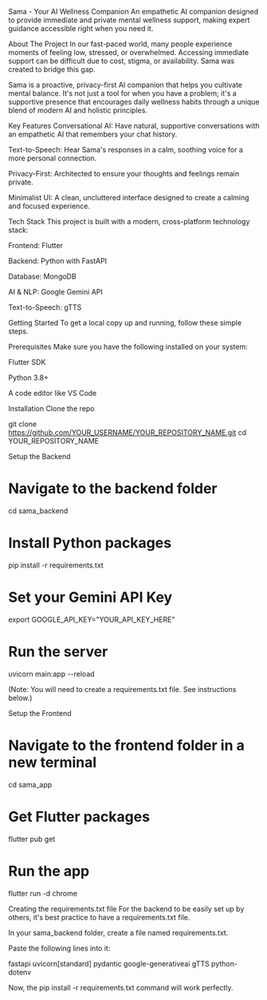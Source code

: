 Sama - Your AI Wellness Companion
An empathetic AI companion designed to provide immediate and private mental wellness support, making expert guidance accessible right when you need it.

About The Project
In our fast-paced world, many people experience moments of feeling low, stressed, or overwhelmed. Accessing immediate support can be difficult due to cost, stigma, or availability. Sama was created to bridge this gap.

Sama is a proactive, privacy-first AI companion that helps you cultivate mental balance. It's not just a tool for when you have a problem; it's a supportive presence that encourages daily wellness habits through a unique blend of modern AI and holistic principles.

Key Features
Conversational AI: Have natural, supportive conversations with an empathetic AI that remembers your chat history.

Text-to-Speech: Hear Sama's responses in a calm, soothing voice for a more personal connection.

Privacy-First: Architected to ensure your thoughts and feelings remain private.

Minimalist UI: A clean, uncluttered interface designed to create a calming and focused experience.

Tech Stack
This project is built with a modern, cross-platform technology stack:

Frontend: Flutter

Backend: Python with FastAPI

Database: MongoDB

AI & NLP: Google Gemini API

Text-to-Speech: gTTS

Getting Started
To get a local copy up and running, follow these simple steps.

Prerequisites
Make sure you have the following installed on your system:

Flutter SDK

Python 3.8+

A code editor like VS Code

Installation
Clone the repo

git clone https://github.com/YOUR_USERNAME/YOUR_REPOSITORY_NAME.git
cd YOUR_REPOSITORY_NAME

Setup the Backend

# Navigate to the backend folder
cd sama_backend

# Install Python packages
pip install -r requirements.txt

# Set your Gemini API Key
export GOOGLE_API_KEY="YOUR_API_KEY_HERE"

# Run the server
uvicorn main:app --reload

(Note: You will need to create a requirements.txt file. See instructions below.)

Setup the Frontend

# Navigate to the frontend folder in a new terminal
cd sama_app

# Get Flutter packages
flutter pub get

# Run the app
flutter run -d chrome

Creating the requirements.txt file
For the backend to be easily set up by others, it's best practice to have a requirements.txt file.

In your sama_backend folder, create a file named requirements.txt.

Paste the following lines into it:

fastapi
uvicorn[standard]
pydantic
google-generativeai
gTTS
python-dotenv

Now, the pip install -r requirements.txt command will work perfectly.

